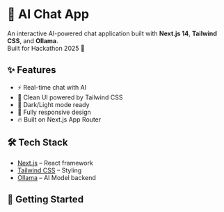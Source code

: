 # 🤖 AI Chat App  

An interactive AI-powered chat application built with **Next.js 14**, **Tailwind CSS**, and **Ollama**.  
Built for Hackathon 2025 🚀  

## ✨ Features  
- ⚡ Real-time chat with AI  
- 🎨 Clean UI powered by Tailwind CSS  
- 🌙 Dark/Light mode ready  
- 📱 Fully responsive design  
- 🔥 Built on Next.js App Router  


## 🛠️ Tech Stack  
- [Next.js](https://nextjs.org/) – React framework  
- [Tailwind CSS](https://tailwindcss.com/) – Styling  
- [Ollama](https://ollama.com/) – AI Model backend  

## 🚀 Getting Started  
